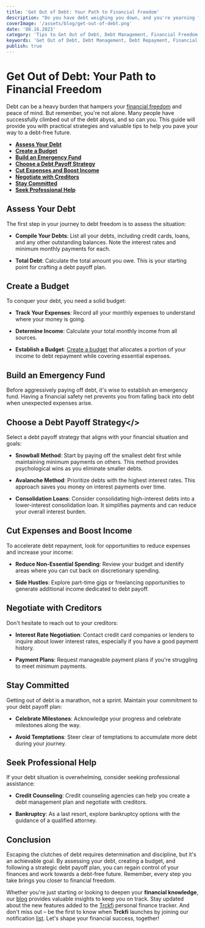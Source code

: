 ```yaml
---
title: 'Get Out of Debt: Your Path to Financial Freedom'
description: "Do you have debt weighing you down, and you're yearning for financial freedom? You're not alone, and there's a clear way to find debt relief. This comprehensive guide will provide you with practical strategies and valuable tips to help you break free from the clutches of debt and start on the path to a brighter financial future. Explore how to assess your debt, create a realistic budget, select effective debt payoff strategies, and take charge of your financial destiny. It's time to begin your journey to financial freedom—one step at a time."
coverImage: '/assets/blog/get-out-of-debt.png'
date: '08.16.2023'
category: 'Tips to Get Out of Debt, Debt Management, Financial Freedom'
keywords: 'Get Out of Debt, Debt Management, Debt Repayment, Financial Freedom, Budgeting, Emergency Fund, Debt Payoff Strategies, Credit Counseling, Debt Consolidation, Financial Discipline'
publish: true
---
```


# Get Out of Debt: Your Path to Financial Freedom

Debt can be a heavy burden that hampers your [financial freedom](/blog/how-to-achieve-financial-independence-your-guide-to-financial-freedom) and peace of mind. But remember, you're not alone. Many people have successfully climbed out of the debt abyss, and so can you. This guide will provide you with practical strategies and valuable tips to help you pave your way to a debt-free future.

- [**Assess Your Debt**](#debt)
- [**Create a Budget**](#create-budget)
- [**Build an Emergency Fund**](#emergency-budget)
- [**Choose a Debt Payoff Strategy**](#payoff-strategy)
- [**Cut Expenses and Boost Income**](#cut-expenses)
- [**Negotiate with Creditors**](#negotiate-creditors)
- [**Stay Committed**](#stay-comitted)
- [**Seek Professional Help**](#seek-professional-help)

## <a name="debt">Assess Your Debt</a>

The first step in your journey to debt freedom is to assess the situation:

- **Compile Your Debts**: List all your debts, including credit cards, loans, and any other outstanding balances. Note the interest rates and minimum monthly payments for each.

- **Total Debt**: Calculate the total amount you owe. This is your starting point for crafting a debt payoff plan.

## <a name="create-budget">Create a Budget</a>

To conquer your debt, you need a solid budget:

- **Track Your Expenses**: Record all your monthly expenses to understand where your money is going.

- **Determine Income**: Calculate your total monthly income from all sources.

- **Establish a Budget**: [Create a budget](/blog/budgeting-made-easy) that allocates a portion of your income to debt repayment while covering essential expenses.

## <a name="emergency-budget">Build an Emergency Fund</a>

Before aggressively paying off debt, it's wise to establish an emergency fund. Having a financial safety net prevents you from falling back into debt when unexpected expenses arise.

## <a name="payoff-strategy">Choose a Debt Payoff Strategy</>

Select a debt payoff strategy that aligns with your financial situation and goals:

- **Snowball Method**: Start by paying off the smallest debt first while maintaining minimum payments on others. This method provides psychological wins as you eliminate smaller debts.

- **Avalanche Method**: Prioritize debts with the highest interest rates. This approach saves you money on interest payments over time.

- **Consolidation Loans**: Consider consolidating high-interest debts into a lower-interest consolidation loan. It simplifies payments and can reduce your overall interest burden.

## <a name="cut-expenses">Cut Expenses and Boost Income</a>

To accelerate debt repayment, look for opportunities to reduce expenses and increase your income:

- **Reduce Non-Essential Spending**: Review your budget and identify areas where you can cut back on discretionary spending.

- **Side Hustles**: Explore part-time gigs or freelancing opportunities to generate additional income dedicated to debt payoff.

## <a name="negotiate-creditors">Negotiate with Creditors

Don't hesitate to reach out to your creditors:

- **Interest Rate Negotiation**: Contact credit card companies or lenders to inquire about lower interest rates, especially if you have a good payment history.

- **Payment Plans**: Request manageable payment plans if you're struggling to meet minimum payments.

## <a name="stay-comitted">Stay Committed</a>

Getting out of debt is a marathon, not a sprint. Maintain your commitment to your debt payoff plan:

- **Celebrate Milestones**: Acknowledge your progress and celebrate milestones along the way.

- **Avoid Temptations**: Steer clear of temptations to accumulate more debt during your journey.

## <a name="seek-professional-help">Seek Professional Help</a>

If your debt situation is overwhelming, consider seeking professional assistance:

- **Credit Counseling**: Credit counseling agencies can help you create a debt management plan and negotiate with creditors.

- **Bankruptcy**: As a last resort, explore bankruptcy options with the guidance of a qualified attorney.

## Conclusion

Escaping the clutches of debt requires determination and discipline, but it's an achievable goal. By assessing your debt, creating a budget, and following a strategic debt payoff plan, you can regain control of your finances and work towards a debt-free future. Remember, every step you take brings you closer to financial freedom.

Whether you're just starting or looking to deepen your **financial knowledge**, our [blog](/blog) provides valuable insights to keep you on track. Stay updated about the new features added to the [Trckfi](/) personal finance tracker. And don't miss out – be the first to know when **Trckfi** launches by joining our notification [list](/#get-notified). Let's shape your financial success, together!
